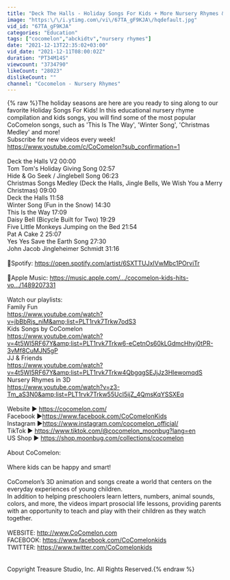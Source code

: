 ```yaml
---
title: "Deck The Halls - Holiday Songs For Kids + More Nursery Rhymes & Kids Songs - CoComelon"
image: "https:\/\/i.ytimg.com\/vi\/67TA_gF9KJA\/hqdefault.jpg"
vid_id: "67TA_gF9KJA"
categories: "Education"
tags: ["cocomelon","abckidtv","nursery rhymes"]
date: "2021-12-13T22:35:02+03:00"
vid_date: "2021-12-11T08:00:02Z"
duration: "PT34M14S"
viewcount: "3734790"
likeCount: "28023"
dislikeCount: ""
channel: "Cocomelon - Nursery Rhymes"
---
```

{% raw %}The holiday seasons are here are you ready to sing along to our favorite Holiday Songs For Kids! In this educational nursery rhyme compilation and kids songs, you will find some of the most popular CoComelon songs, such as 'This Is The Way', 'Winter Song', 'Christmas Medley' and more!<br />Subscribe for new videos every week!<br /><a rel="nofollow" target="blank" href="https://www.youtube.com/c/CoComelon?sub_confirmation=1">https://www.youtube.com/c/CoComelon?sub_confirmation=1</a><br /><br />Deck the Halls V2 00:00<br />Tom Tom's Holiday Giving Song 02:57<br />Hide &amp; Go Seek / Jinglebell Song 06:23<br />Christmas Songs Medley (Deck the Halls, Jingle Bells, We Wish You a Merry Christmas) 09:00<br />Deck the Halls 11:58<br />Winter Song (Fun in the Snow) 14:30<br />This Is the Way 17:09<br />Daisy Bell (Bicycle Built for Two) 19:29<br />Five Little Monkeys Jumping on the Bed 21:54<br />Pat A Cake 2 25:07<br />Yes Yes Save the Earth Song 27:30<br />John Jacob Jingleheimer Schmidt 31:16<br /><br />🍉Spotify: <a rel="nofollow" target="blank" href="https://open.spotify.com/artist/6SXTTUJxIVwMbc1POrviTr">https://open.spotify.com/artist/6SXTTUJxIVwMbc1POrviTr</a><br /><br />🍉Apple Music: <a rel="nofollow" target="blank" href="https://music.apple.com/…/cocomelon-kids-hits-vo…/1489207331">https://music.apple.com/…/cocomelon-kids-hits-vo…/1489207331</a><br /><br />Watch our playlists: <br />Family Fun <br /><a rel="nofollow" target="blank" href="https://www.youtube.com/watch?v=jbBbRjs_niM&amp;list=PLT1rvk7Trkw7odS3">https://www.youtube.com/watch?v=jbBbRjs_niM&amp;list=PLT1rvk7Trkw7odS3</a><br />Kids Songs by CoComelon<br /><a rel="nofollow" target="blank" href="https://www.youtube.com/watch?v=4t5WI5RF67Y&amp;list=PLT1rvk7Trkw6-eCetnOs60kLGdmcHhyj0tPR-3vMf8CuMJN5gP">https://www.youtube.com/watch?v=4t5WI5RF67Y&amp;list=PLT1rvk7Trkw6-eCetnOs60kLGdmcHhyj0tPR-3vMf8CuMJN5gP</a><br />JJ &amp; Friends<br /><a rel="nofollow" target="blank" href="https://www.youtube.com/watch?v=4t5WI5RF67Y&amp;list=PLT1rvk7Trkw4QbgqgSEJjJz3HIewomqdS">https://www.youtube.com/watch?v=4t5WI5RF67Y&amp;list=PLT1rvk7Trkw4QbgqgSEJjJz3HIewomqdS</a><br />Nursery Rhymes in 3D<br /><a rel="nofollow" target="blank" href="https://www.youtube.com/watch?v=z3-Tm_aS3N0&amp;list=PLT1rvk7Trkw55UcI5ijZ_4QmsKqYSSXEq">https://www.youtube.com/watch?v=z3-Tm_aS3N0&amp;list=PLT1rvk7Trkw55UcI5ijZ_4QmsKqYSSXEq</a><br /><br />Website ► <a rel="nofollow" target="blank" href="https://cocomelon.com/">https://cocomelon.com/</a> <br />Facebook ►<a rel="nofollow" target="blank" href="https://www.facebook.com/CoComelonKids">https://www.facebook.com/CoComelonKids</a> <br />Instagram ►<a rel="nofollow" target="blank" href="https://www.instagram.com/cocomelon_official/">https://www.instagram.com/cocomelon_official/</a> <br />TikTok ► <a rel="nofollow" target="blank" href="https://www.tiktok.com/@cocomelon_moonbug?lang=en">https://www.tiktok.com/@cocomelon_moonbug?lang=en</a> <br />US Shop ► <a rel="nofollow" target="blank" href="https://shop.moonbug.com/collections/cocomelon">https://shop.moonbug.com/collections/cocomelon</a> <br /><br />About CoComelon:<br /><br />Where kids can be happy and smart!<br /><br />CoComelon’s 3D animation and songs create a world that centers on the everyday experiences of young children. <br />In addition to helping preschoolers learn letters, numbers, animal sounds, colors, and more, the videos impart prosocial life lessons, providing parents with an opportunity to teach and play with their children as they watch together.<br /><br />WEBSITE: <a rel="nofollow" target="blank" href="http://www.CoComelon.com">http://www.CoComelon.com</a><br />FACEBOOK: <a rel="nofollow" target="blank" href="https://www.facebook.com/CoComelonkids">https://www.facebook.com/CoComelonkids</a><br />TWITTER: <a rel="nofollow" target="blank" href="https://www.twitter.com/CoComelonkids">https://www.twitter.com/CoComelonkids</a><br /><br /><br />Copyright Treasure Studio, Inc.  All Rights Reserved.{% endraw %}
